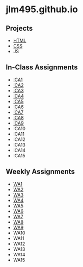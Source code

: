 # jlm495.github.io

## Projects

* [HTML](/html-midterm)
* [CSS](/index.html)
* JS

## In-Class Assignments

* [ICA1](/ica/ICA1%20--%20How%20to%20Search%20--%20Jenna%20Mandel.pdf)
* [ICA2](/ica/ICA2_Jenna_Mandel.pdf)
* [ICA3](/ica/ica3a.html)
* [ICA4](/ica/ica4.html)
* [ICA5](/ica/ica5/ica5.html)
* [ICA6](/ica/ica6/ica6.html)
* [ICA7](/ica/ica7/ica7.html)
* [ICA8](/ica/ica8.html)
* [ICA9](/ica/ica9.html)
* ICA10
* ICA11
* ICA12
* ICA13
* ICA14
* ICA15

## Weekly Assignments

* [WA1](/wa/wa1.html)
* [WA2](/wa/wa2.html)
* [WA3](/wa/wa3.html)
* [WA4](/wa/wa4/wa4.html)
* [WA5](/wa/wa5/wa5.html)
* [WA6](/wa/wa6/wa6.html)
* [WA7](/wa/wa7/wa7.html)
* [WA8](/wa/wa8.html)
* [WA9](/wa/wa9.html)
* WA10
* WA11
* WA12
* WA13
* WA14
* WA15
